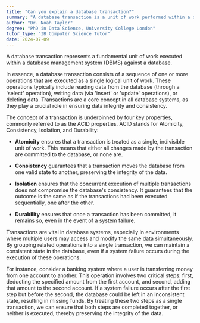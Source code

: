 ```yaml
---
title: "Can you explain a database transaction?"
summary: "A database transaction is a unit of work performed within a database management system against a database."
author: "Dr. Noah Taylor"
degree: "PhD in Data Science, University College London"
tutor_type: "IB Computer Science Tutor"
date: 2024-07-09
---
```


A database transaction represents a fundamental unit of work executed within a database management system (DBMS) against a database.

In essence, a database transaction consists of a sequence of one or more operations that are executed as a single logical unit of work. These operations typically include reading data from the database (through a 'select' operation), writing data (via 'insert' or 'update' operations), or deleting data. Transactions are a core concept in all database systems, as they play a crucial role in ensuring data integrity and consistency.

The concept of a transaction is underpinned by four key properties, commonly referred to as the ACID properties. ACID stands for Atomicity, Consistency, Isolation, and Durability:

- **Atomicity** ensures that a transaction is treated as a single, indivisible unit of work. This means that either all changes made by the transaction are committed to the database, or none are.
  
- **Consistency** guarantees that a transaction moves the database from one valid state to another, preserving the integrity of the data.
  
- **Isolation** ensures that the concurrent execution of multiple transactions does not compromise the database's consistency. It guarantees that the outcome is the same as if the transactions had been executed sequentially, one after the other.
  
- **Durability** ensures that once a transaction has been committed, it remains so, even in the event of a system failure.

Transactions are vital in database systems, especially in environments where multiple users may access and modify the same data simultaneously. By grouping related operations into a single transaction, we can maintain a consistent state in the database, even if a system failure occurs during the execution of these operations.

For instance, consider a banking system where a user is transferring money from one account to another. This operation involves two critical steps: first, deducting the specified amount from the first account, and second, adding that amount to the second account. If a system failure occurs after the first step but before the second, the database could be left in an inconsistent state, resulting in missing funds. By treating these two steps as a single transaction, we can ensure that both steps are completed together, or neither is executed, thereby preserving the integrity of the data.
    
